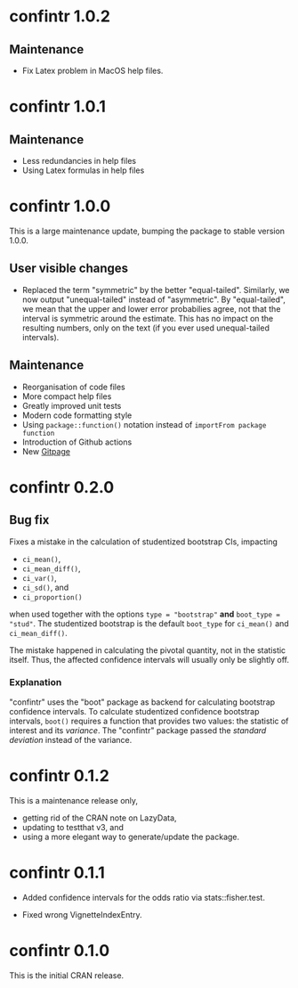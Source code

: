 # confintr 1.0.2

## Maintenance

- Fix Latex problem in MacOS help files.

# confintr 1.0.1

## Maintenance

- Less redundancies in help files
- Using Latex formulas in help files

# confintr 1.0.0

This is a large maintenance update, bumping the package to stable version 1.0.0.

## User visible changes

- Replaced the term "symmetric" by the better "equal-tailed". Similarly, we now output "unequal-tailed" instead of "asymmetric". By "equal-tailed", we mean that the upper and
lower error probabilies agree, not that the interval is symmetric around the estimate. This has no impact on the resulting numbers, only on the text (if you ever used unequal-tailed intervals).

## Maintenance

- Reorganisation of code files
- More compact help files
- Greatly improved unit tests
- Modern code formatting style
- Using `package::function()` notation instead of `importFrom package function`
- Introduction of Github actions
- New [Gitpage](https://mayer79.github.io/confintr/)

# confintr 0.2.0

## Bug fix

Fixes a mistake in the calculation of studentized bootstrap CIs, impacting

- `ci_mean()`, 
- `ci_mean_diff()`, 
- `ci_var()`, 
- `ci_sd()`, and
- `ci_proportion()`

when used together with the options `type = "bootstrap"` **and** `boot_type = "stud"`. The studentized bootstrap is the default `boot_type` for `ci_mean()` and `ci_mean_diff()`.

The mistake happened in calculating the pivotal quantity, not in the statistic itself. Thus, the affected confidence intervals will usually only be slightly off.

### Explanation

"confintr" uses the "boot" package as backend for calculating bootstrap confidence intervals. To calculate studentized confidence bootstrap intervals, `boot()` requires a function that provides two values: the statistic of interest and its *variance*. The "confintr" package passed the *standard deviation* instead of the variance. 

# confintr 0.1.2

This is a maintenance release only, 

- getting rid of the CRAN note on LazyData,
- updating to testthat v3, and
- using a more elegant way to generate/update the package.

# confintr 0.1.1

- Added confidence intervals for the odds ratio via stats::fisher.test.

- Fixed wrong VignetteIndexEntry.

# confintr 0.1.0

This is the initial CRAN release.
